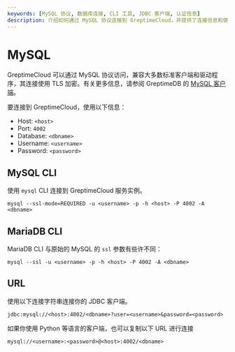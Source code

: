 ```yaml
---
keywords: [MySQL 协议, 数据库连接, CLI 工具, JDBC 客户端, 认证信息]
description: 介绍如何通过 MySQL 协议连接到 GreptimeCloud，并提供了连接信息和使用 MySQL、MariaDB CLI 及 JDBC 客户端的示例。
---
```


# MySQL

GreptimeCloud 可以通过 MySQL 协议访问，兼容大多数标准客户端和驱动程序，其连接使用 TLS 加密。有关更多信息，请参阅 GreptimeDB 的 [MySQL 客户端](https://docs.greptime.cn/nightly/user-guide/protocols/mysql)。

要连接到 GreptimeCloud，使用以下信息：

- Host: `<host>`
- Port: `4002`
- Database: `<dbname>`
- Username: `<username>`
- Password: `<password>`

## MySQL CLI

使用 `mysql` CLI 连接到 GreptimeCloud 服务实例。

```shell
mysql --ssl-mode=REQUIRED -u <username> -p -h <host> -P 4002 -A <dbname>
```

## MariaDB CLI

MariaDB CLI 与原始的 MySQL 的 `ssl` 参数有些许不同：

```shell
mysql --ssl -u <username> -p -h <host> -P 4002 -A <dbname>
```

## URL

使用以下连接字符串连接你的 JDBC 客户端。

```
jdbc:mysql://<host>:4002/<dbname>?user=<username>&password=<password>
```

<!-- JDBC 的时区设置请阅读[这篇文档](https://docs.greptime.cn/user-guide/ingest-data/for-iot/grpc-sdks/java#时区)。 -->

如果你使用 Python 等语言的客户端，也可以复制以下 URL 进行连接

```
mysql://<username>:<password>@<host>:4002/<dbname>
```
